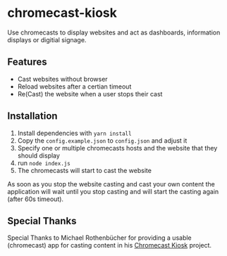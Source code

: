 # chromecast-kiosk

Use chromecasts to display websites and act as dashboards, information displays or digitial signage.

## Features
* Cast websites without browser
* Reload websites after a certian timeout
* Re(Cast) the website when a user stops their cast

## Installation
1. Install dependencies with `yarn install`
2. Copy the `config.example.json` to `config.json` and adjust it
3. Specify one or multiple chromecasts hosts and the website that they should display
4. run `node index.js`
5. The chromecasts will start to cast the website

As soon as you stop the website casting and cast your own content the application will wait until you stop casting and will start the casting again (after 60s timeout).


## Special Thanks
Special Thanks to Michael Rothenbücher for providing a usable (chromecast) app for casting content in his [Chromecast Kiosk](https://github.com/mrothenbuecher/Chromecast-Kiosk) project.
